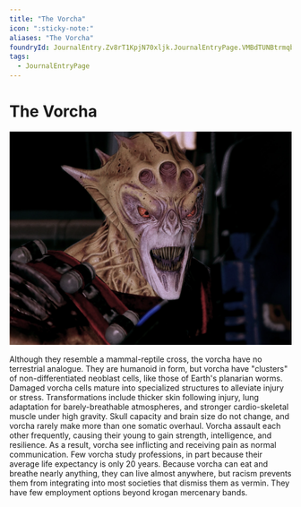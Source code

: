 ```yaml
---
title: "The Vorcha"
icon: ":sticky-note:"
aliases: "The Vorcha"
foundryId: JournalEntry.Zv8rT1KpjN70xljk.JournalEntryPage.VMBdTUNBtrmqbYRR
tags:
  - JournalEntryPage
---
```


# The Vorcha
![The Vorcha](/src/assets/media/vorcha.png)

Although they resemble a mammal-reptile cross, the vorcha have no terrestrial analogue. They are humanoid in form, but vorcha have "clusters" of non-differentiated neoblast cells, like those of Earth's planarian worms. Damaged vorcha cells mature into specialized structures to alleviate injury or stress. Transformations include thicker skin following injury, lung adaptation for barely-breathable atmospheres, and stronger cardio-skeletal muscle under high gravity. Skull capacity and brain size do not change, and vorcha rarely make more than one somatic overhaul.  Vorcha assault each other frequently, causing their young to gain strength, intelligence, and resilience. As a result, vorcha see inflicting and receiving pain as normal communication. Few vorcha study professions, in part because their average life expectancy is only 20 years. Because vorcha can eat and breathe nearly anything, they can live almost anywhere, but racism prevents them from integrating into most societies that dismiss them as vermin. They have few employment options beyond krogan mercenary bands.
